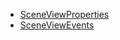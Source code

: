- [SceneViewProperties](https://developers.arcgis.com/javascript/latest/api-reference/esri-views-SceneView.html#properties-summary)
- [SceneViewEvents](https://developers.arcgis.com/javascript/latest/api-reference/esri-views-SceneView.html#events-summary)
